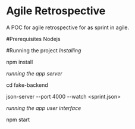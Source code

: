 # Agile Retrospective
A POC for agile retrospective for as sprint in agile.

#Prerequisites
Nodejs

#Running the project
*Installing*

npm install

*running the app server*

cd fake-backend

json-server --port 4000 --watch <sprint.json> 

*running the app user interface*

npm start